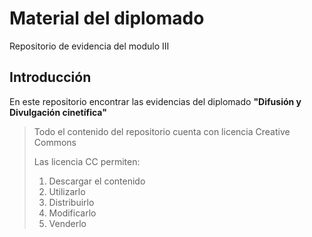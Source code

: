 # Material del diplomado
Repositorio de evidencia del modulo III

## Introducción
En este repositorio encontrar las evidencias del diplomado **"Difusión y Divulgación cinetífica"**
> Todo el contenido del repositorio cuenta con licencia Creative Commons
>
> Las licencia CC permiten:
> 1. Descargar el contenido
> 1. Utilizarlo
> 1. Distribuirlo
> 1. Modificarlo
> 1. Venderlo
